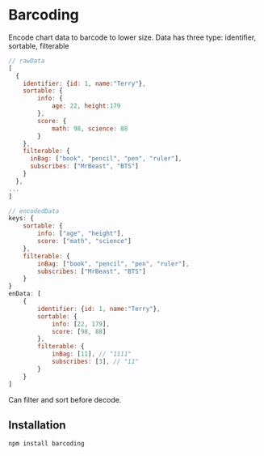 # Barcoding

Encode chart data to barcode to lower size. Data has three type: identifier, sortable, filterable

```js
// rawData
[
  {
    identifier: {id: 1, name:"Terry"},
    sortable: {
        info: {
            age: 22, height:179
        },
        score: {
            math: 98, science: 88
        }
    },
    filterable: {
      inBag: ["book", "pencil", "pen", "ruler"],
      subscribes: ["MrBeast", "BTS"]
    }
  },
...
]

// encodedData
keys: {
    sortable: {
        info: ["age", "height"],
        score: ["math", "science"]
    },
    filterable: {
        inBag: ["book", "pencil", "pen", "ruler"],
        subscribes: ["MrBeast", "BTS"]
    }
}
enData: [
    {
        identifier: {id: 1, name:"Terry"},
        sortable: {
            info: [22, 179],
            score: [98, 88]
        },
        filterable: {
            inBag: [11], // "1111"
            subscribes: [3], // "11"
        }
    }
]
```

Can filter and sort before decode.

## Installation

```bash
npm install barcoding
```
